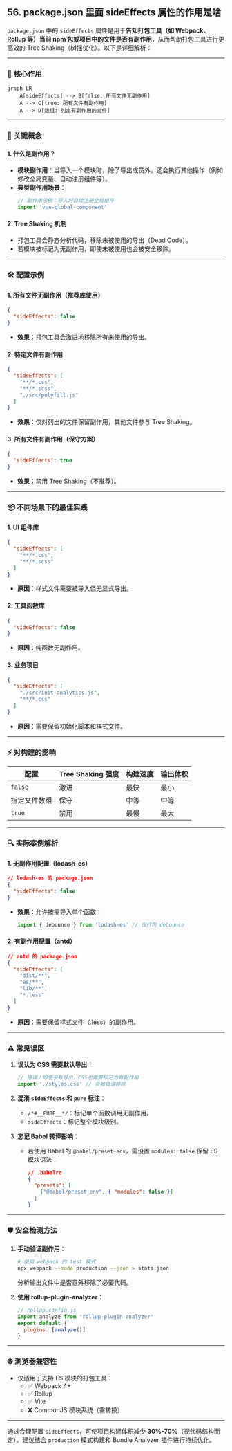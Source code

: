 ## 56. package.json 里面 sideEffects 属性的作用是啥

`package.json` 中的 `sideEffects` 属性是用于**告知打包工具（如 Webpack、Rollup 等）当前 npm 包或项目中的文件是否有副作用**，从而帮助打包工具进行更高效的 Tree Shaking（树摇优化）。以下是详细解析：

---

### 🌟 **核心作用**
```mermaid
graph LR
    A[sideEffects] --> B[false: 所有文件无副作用]
    A --> C[true: 所有文件有副作用]
    A --> D[数组: 列出有副作用的文件]
```

---

### 📌 **关键概念**
#### 1. **什么是副作用？**
- **模块副作用**：当导入一个模块时，除了导出成员外，还会执行其他操作（例如修改全局变量、自动注册组件等）。
- **典型副作用场景**：
  ```javascript
  // 副作用示例：导入时自动注册全局组件
  import 'vue-global-component'
  ```

#### 2. **Tree Shaking 机制**
- 打包工具会静态分析代码，移除未被使用的导出（Dead Code）。
- 若模块被标记为无副作用，即使未被使用也会被安全移除。

---

### 🛠️ **配置示例**
#### 1. **所有文件无副作用（推荐库使用）**
```json
{
  "sideEffects": false
}
```
- **效果**：打包工具会激进地移除所有未使用的导出。

#### 2. **特定文件有副作用**
```json
{
  "sideEffects": [
    "**/*.css",
    "**/*.scss",
    "./src/polyfill.js"
  ]
}
```
- **效果**：仅对列出的文件保留副作用，其他文件参与 Tree Shaking。

#### 3. **所有文件有副作用（保守方案）**
```json
{
  "sideEffects": true
}
```
- **效果**：禁用 Tree Shaking（不推荐）。

---

### 📦 **不同场景下的最佳实践**
#### 1. **UI 组件库**
```json
{
  "sideEffects": [
    "**/*.css",
    "**/*.scss"
  ]
}
```
- **原因**：样式文件需要被导入但无显式导出。

#### 2. **工具函数库**
```json
{
  "sideEffects": false
}
```
- **原因**：纯函数无副作用。

#### 3. **业务项目**
```json
{
  "sideEffects": [
    "./src/init-analytics.js",
    "**/*.css"
  ]
}
```
- **原因**：需要保留初始化脚本和样式文件。

---

### ⚡ **对构建的影响**
| 配置                | Tree Shaking 强度 | 构建速度 | 输出体积 |
|---------------------|------------------|---------|---------|
| `false`             | 激进              | 最快     | 最小     |
| 指定文件数组        | 保守              | 中等     | 中等     |
| `true`              | 禁用              | 最慢     | 最大     |

---

### 🔍 **实际案例解析**
#### 1. **无副作用配置（lodash-es）**
```json
// lodash-es 的 package.json
{
  "sideEffects": false
}
```
- **效果**：允许按需导入单个函数：
  ```javascript
  import { debounce } from 'lodash-es' // 仅打包 debounce
  ```

#### 2. **有副作用配置（antd）**
```json
// antd 的 package.json
{
  "sideEffects": [
    "dist/**",
    "es/**",
    "lib/**",
    "*.less"
  ]
}
```
- **原因**：需要保留样式文件（.less）的副作用。

---

### ⚠️ **常见误区**
1. **误认为 CSS 需要默认导出**：
   ```javascript
   // 错误！即使没有导出，CSS也需要标记为有副作用
   import './styles.css' // 会被错误移除
   ```

2. **混淆 `sideEffects` 和 `pure` 标注**：
    - `/*#__PURE__*/`：标记单个函数调用无副作用。
    - `sideEffects`：标记整个模块级别。

3. **忘记 Babel 转译影响**：
    - 若使用 Babel 的 `@babel/preset-env`，需设置 `modules: false` 保留 ES 模块语法：
      ```json
      // .babelrc
      {
        "presets": [
          ["@babel/preset-env", { "modules": false }]
        ]
      }
      ```

---

### 🛡️ **安全检测方法**
1. **手动验证副作用**：
   ```bash
   # 使用 webpack 的 test 模式
   npx webpack --mode production --json > stats.json
   ```
   分析输出文件中是否意外移除了必要代码。

2. **使用 rollup-plugin-analyzer**：
   ```javascript
   // rollup.config.js
   import analyze from 'rollup-plugin-analyzer'
   export default {
     plugins: [analyze()]
   }
   ```

---

### 🌐 **浏览器兼容性**
- 仅适用于支持 ES 模块的打包工具：
    - ✅ Webpack 4+
    - ✅ Rollup
    - ✅ Vite
    - ❌ CommonJS 模块系统（需转换）

---

通过合理配置 `sideEffects`，可使项目构建体积减少 **30%-70%**（视代码结构而定）。建议结合 `production` 模式构建和 Bundle Analyzer 插件进行持续优化。